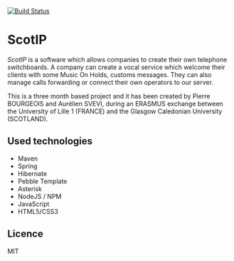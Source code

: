[![Build Status](https://travis-ci.org/Monpoke/scotip_nodeSpas.svg?branch=master)](https://travis-ci.org/Monpoke/scotip_nodeSpas)

# ScotIP

*ScotIP* is a software which allows companies to create their own telephone switchboards.
A company can create a vocal service which welcome their clients with some Music On Holds, customs messages.
They can also manage calls forwarding or connect their own operators to our server.


This is a three month based project and it has been created by Pierre BOURGEOIS and Aurélien SVEVI, during an ERASMUS exchange between the University of Lille 1 (FRANCE) and the Glasgow Caledonian University (SCOTLAND).



## Used technologies
- Maven
- Spring
- Hibernate
- Pebble Template
- Asterisk
- NodeJS / NPM
- JavaScript
- HTML5/CSS3


## Licence
MIT